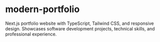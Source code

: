 # modern-portfolio
Next.js portfolio website with TypeScript, Tailwind CSS, and responsive design. Showcases software development projects, technical skills, and professional experience.
